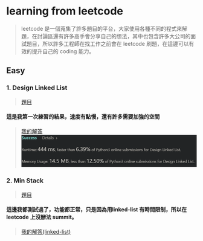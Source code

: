 # learning from leetcode 
> leetcode 是一個蒐集了許多題目的平台，大家使用各種不同的程式來解題，在討論區還有許多高手會分享自己的想法，其中也包含許多大公司的面試題目，所以許多工程師在找工作之前會在 leetcode 刷題，在這邊可以有效的提升自己的 coding 能力。
## Easy
### 1. Design Linked List
> [題目](https://leetcode.com/problems/design-linked-list/)
#### 這是我第一次練習的結果，速度有點慢，還有許多需要加強的空間
> [我的解答](https://github.com/aaron1aaron2/my-learning-note/blob/master/leet%20code/Design-Linked-List)
![](/leet%20code/Submitted/Design_Linked_List_1.PNG)

### 2. Min Stack
> [題目](https://leetcode.com/problems/min-stack/)
#### 這邊我都測試過了，功能都正常，只是因為用linked-list 有時間限制，所以在 leetcode 上沒辦法 summit。
> [我的解答(linked-list)](https://github.com/aaron1aaron2/my-learning-note/blob/master/leet%20code/Min%20Stack(linked-list))
